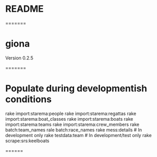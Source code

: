 # README

=======
# giona

Version 0.2.5

=======
# Populate during developmentish conditions
rake import:starema:people
rake import:starema:regattas
rake import:starema:boat_classes
rake import:starema:boats
rake import:starema:teams
rake import:starema:crew_members
rake batch:team_names
rale batch:race_names
rake mess:details # In development only
rake testdata:team # In development/test only
rake scrape:srs:keelboats


======
